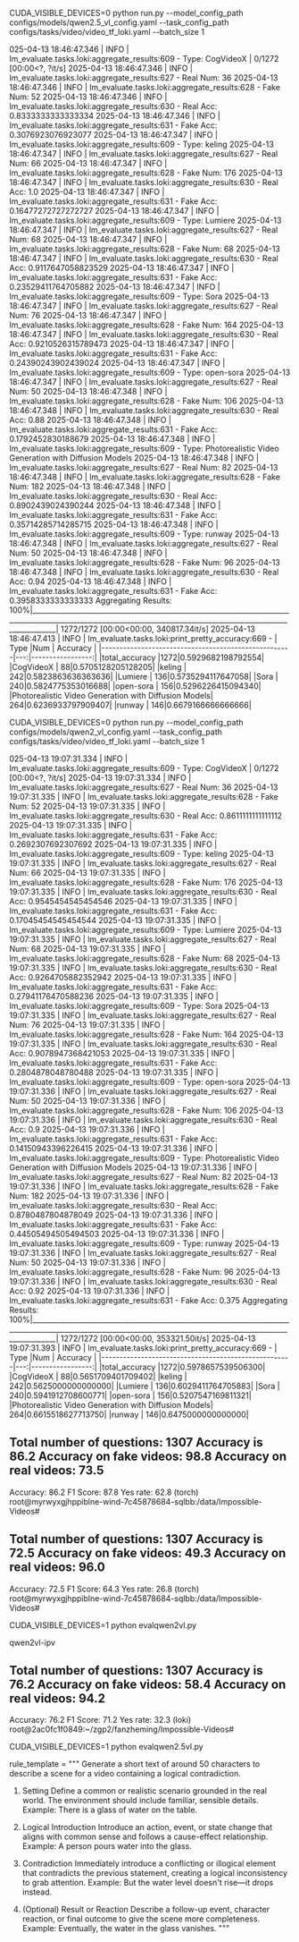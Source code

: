 
CUDA_VISIBLE_DEVICES=0 python run.py --model_config_path configs/models/qwen2.5_vl_config.yaml  --task_config_path configs/tasks/video/video_tf_loki.yaml --batch_size 1


025-04-13 18:46:47.346 | INFO     | lm_evaluate.tasks.loki:aggregate_results:609 - Type: CogVideoX                                                                                                          | 0/1272 [00:00<?, ?it/s]
2025-04-13 18:46:47.346 | INFO     | lm_evaluate.tasks.loki:aggregate_results:627 - Real Num: 36
2025-04-13 18:46:47.346 | INFO     | lm_evaluate.tasks.loki:aggregate_results:628 - Fake Num: 52
2025-04-13 18:46:47.346 | INFO     | lm_evaluate.tasks.loki:aggregate_results:630 - Real Acc: 0.8333333333333334
2025-04-13 18:46:47.346 | INFO     | lm_evaluate.tasks.loki:aggregate_results:631 - Fake Acc: 0.3076923076923077
2025-04-13 18:46:47.347 | INFO     | lm_evaluate.tasks.loki:aggregate_results:609 - Type: keling
2025-04-13 18:46:47.347 | INFO     | lm_evaluate.tasks.loki:aggregate_results:627 - Real Num: 66
2025-04-13 18:46:47.347 | INFO     | lm_evaluate.tasks.loki:aggregate_results:628 - Fake Num: 176
2025-04-13 18:46:47.347 | INFO     | lm_evaluate.tasks.loki:aggregate_results:630 - Real Acc: 1.0
2025-04-13 18:46:47.347 | INFO     | lm_evaluate.tasks.loki:aggregate_results:631 - Fake Acc: 0.16477272727272727
2025-04-13 18:46:47.347 | INFO     | lm_evaluate.tasks.loki:aggregate_results:609 - Type: Lumiere
2025-04-13 18:46:47.347 | INFO     | lm_evaluate.tasks.loki:aggregate_results:627 - Real Num: 68
2025-04-13 18:46:47.347 | INFO     | lm_evaluate.tasks.loki:aggregate_results:628 - Fake Num: 68
2025-04-13 18:46:47.347 | INFO     | lm_evaluate.tasks.loki:aggregate_results:630 - Real Acc: 0.9117647058823529
2025-04-13 18:46:47.347 | INFO     | lm_evaluate.tasks.loki:aggregate_results:631 - Fake Acc: 0.23529411764705882
2025-04-13 18:46:47.347 | INFO     | lm_evaluate.tasks.loki:aggregate_results:609 - Type: Sora
2025-04-13 18:46:47.347 | INFO     | lm_evaluate.tasks.loki:aggregate_results:627 - Real Num: 76
2025-04-13 18:46:47.347 | INFO     | lm_evaluate.tasks.loki:aggregate_results:628 - Fake Num: 164
2025-04-13 18:46:47.347 | INFO     | lm_evaluate.tasks.loki:aggregate_results:630 - Real Acc: 0.9210526315789473
2025-04-13 18:46:47.347 | INFO     | lm_evaluate.tasks.loki:aggregate_results:631 - Fake Acc: 0.24390243902439024
2025-04-13 18:46:47.347 | INFO     | lm_evaluate.tasks.loki:aggregate_results:609 - Type: open-sora
2025-04-13 18:46:47.347 | INFO     | lm_evaluate.tasks.loki:aggregate_results:627 - Real Num: 50
2025-04-13 18:46:47.348 | INFO     | lm_evaluate.tasks.loki:aggregate_results:628 - Fake Num: 106
2025-04-13 18:46:47.348 | INFO     | lm_evaluate.tasks.loki:aggregate_results:630 - Real Acc: 0.88
2025-04-13 18:46:47.348 | INFO     | lm_evaluate.tasks.loki:aggregate_results:631 - Fake Acc: 0.1792452830188679
2025-04-13 18:46:47.348 | INFO     | lm_evaluate.tasks.loki:aggregate_results:609 - Type: Photorealistic Video Generation with Diffusion Models
2025-04-13 18:46:47.348 | INFO     | lm_evaluate.tasks.loki:aggregate_results:627 - Real Num: 82
2025-04-13 18:46:47.348 | INFO     | lm_evaluate.tasks.loki:aggregate_results:628 - Fake Num: 182
2025-04-13 18:46:47.348 | INFO     | lm_evaluate.tasks.loki:aggregate_results:630 - Real Acc: 0.8902439024390244
2025-04-13 18:46:47.348 | INFO     | lm_evaluate.tasks.loki:aggregate_results:631 - Fake Acc: 0.35714285714285715
2025-04-13 18:46:47.348 | INFO     | lm_evaluate.tasks.loki:aggregate_results:609 - Type: runway
2025-04-13 18:46:47.348 | INFO     | lm_evaluate.tasks.loki:aggregate_results:627 - Real Num: 50
2025-04-13 18:46:47.348 | INFO     | lm_evaluate.tasks.loki:aggregate_results:628 - Fake Num: 96
2025-04-13 18:46:47.348 | INFO     | lm_evaluate.tasks.loki:aggregate_results:630 - Real Acc: 0.94
2025-04-13 18:46:47.348 | INFO     | lm_evaluate.tasks.loki:aggregate_results:631 - Fake Acc: 0.3958333333333333
Aggregating Results: 100%|___________________________________________________________________________________________________________________________________________________________________| 1272/1272 [00:00<00:00, 340817.34it/s]
2025-04-13 18:46:47.413 | INFO     | lm_evaluate.tasks.loki:print_pretty_accuracy:669 - 
|                        Type                         |Num |     Accuracy     |
|-----------------------------------------------------|---:|-----------------:|
|total_accuracy                                       |1272|0.5929682198792554|
|CogVideoX                                            |  88|0.5705128205128205|
|keling                                               | 242|0.5823863636363636|
|Lumiere                                              | 136|0.5735294117647058|
|Sora                                                 | 240|0.5824775353016688|
|open-sora                                            | 156|0.5296226415094340|
|Photorealistic Video Generation with Diffusion Models| 264|0.6236933797909407|
|runway                                               | 146|0.6679166666666666|



CUDA_VISIBLE_DEVICES=0 python run.py --model_config_path configs/models/qwen2_vl_config.yaml  --task_config_path configs/tasks/video/video_tf_loki.yaml --batch_size 1

025-04-13 19:07:31.334 | INFO     | lm_evaluate.tasks.loki:aggregate_results:609 - Type: CogVideoX                                                                                                          | 0/1272 [00:00<?, ?it/s]
2025-04-13 19:07:31.334 | INFO     | lm_evaluate.tasks.loki:aggregate_results:627 - Real Num: 36
2025-04-13 19:07:31.335 | INFO     | lm_evaluate.tasks.loki:aggregate_results:628 - Fake Num: 52
2025-04-13 19:07:31.335 | INFO     | lm_evaluate.tasks.loki:aggregate_results:630 - Real Acc: 0.8611111111111112
2025-04-13 19:07:31.335 | INFO     | lm_evaluate.tasks.loki:aggregate_results:631 - Fake Acc: 0.2692307692307692
2025-04-13 19:07:31.335 | INFO     | lm_evaluate.tasks.loki:aggregate_results:609 - Type: keling
2025-04-13 19:07:31.335 | INFO     | lm_evaluate.tasks.loki:aggregate_results:627 - Real Num: 66
2025-04-13 19:07:31.335 | INFO     | lm_evaluate.tasks.loki:aggregate_results:628 - Fake Num: 176
2025-04-13 19:07:31.335 | INFO     | lm_evaluate.tasks.loki:aggregate_results:630 - Real Acc: 0.9545454545454546
2025-04-13 19:07:31.335 | INFO     | lm_evaluate.tasks.loki:aggregate_results:631 - Fake Acc: 0.17045454545454544
2025-04-13 19:07:31.335 | INFO     | lm_evaluate.tasks.loki:aggregate_results:609 - Type: Lumiere
2025-04-13 19:07:31.335 | INFO     | lm_evaluate.tasks.loki:aggregate_results:627 - Real Num: 68
2025-04-13 19:07:31.335 | INFO     | lm_evaluate.tasks.loki:aggregate_results:628 - Fake Num: 68
2025-04-13 19:07:31.335 | INFO     | lm_evaluate.tasks.loki:aggregate_results:630 - Real Acc: 0.9264705882352942
2025-04-13 19:07:31.335 | INFO     | lm_evaluate.tasks.loki:aggregate_results:631 - Fake Acc: 0.27941176470588236
2025-04-13 19:07:31.335 | INFO     | lm_evaluate.tasks.loki:aggregate_results:609 - Type: Sora
2025-04-13 19:07:31.335 | INFO     | lm_evaluate.tasks.loki:aggregate_results:627 - Real Num: 76
2025-04-13 19:07:31.335 | INFO     | lm_evaluate.tasks.loki:aggregate_results:628 - Fake Num: 164
2025-04-13 19:07:31.335 | INFO     | lm_evaluate.tasks.loki:aggregate_results:630 - Real Acc: 0.9078947368421053
2025-04-13 19:07:31.335 | INFO     | lm_evaluate.tasks.loki:aggregate_results:631 - Fake Acc: 0.2804878048780488
2025-04-13 19:07:31.335 | INFO     | lm_evaluate.tasks.loki:aggregate_results:609 - Type: open-sora
2025-04-13 19:07:31.336 | INFO     | lm_evaluate.tasks.loki:aggregate_results:627 - Real Num: 50
2025-04-13 19:07:31.336 | INFO     | lm_evaluate.tasks.loki:aggregate_results:628 - Fake Num: 106
2025-04-13 19:07:31.336 | INFO     | lm_evaluate.tasks.loki:aggregate_results:630 - Real Acc: 0.9
2025-04-13 19:07:31.336 | INFO     | lm_evaluate.tasks.loki:aggregate_results:631 - Fake Acc: 0.14150943396226415
2025-04-13 19:07:31.336 | INFO     | lm_evaluate.tasks.loki:aggregate_results:609 - Type: Photorealistic Video Generation with Diffusion Models
2025-04-13 19:07:31.336 | INFO     | lm_evaluate.tasks.loki:aggregate_results:627 - Real Num: 82
2025-04-13 19:07:31.336 | INFO     | lm_evaluate.tasks.loki:aggregate_results:628 - Fake Num: 182
2025-04-13 19:07:31.336 | INFO     | lm_evaluate.tasks.loki:aggregate_results:630 - Real Acc: 0.8780487804878049
2025-04-13 19:07:31.336 | INFO     | lm_evaluate.tasks.loki:aggregate_results:631 - Fake Acc: 0.44505494505494503
2025-04-13 19:07:31.336 | INFO     | lm_evaluate.tasks.loki:aggregate_results:609 - Type: runway
2025-04-13 19:07:31.336 | INFO     | lm_evaluate.tasks.loki:aggregate_results:627 - Real Num: 50
2025-04-13 19:07:31.336 | INFO     | lm_evaluate.tasks.loki:aggregate_results:628 - Fake Num: 96
2025-04-13 19:07:31.336 | INFO     | lm_evaluate.tasks.loki:aggregate_results:630 - Real Acc: 0.92
2025-04-13 19:07:31.336 | INFO     | lm_evaluate.tasks.loki:aggregate_results:631 - Fake Acc: 0.375
Aggregating Results: 100%|___________________________________________________________________________________________________________________________________________________________________| 1272/1272 [00:00<00:00, 353321.50it/s]
2025-04-13 19:07:31.393 | INFO     | lm_evaluate.tasks.loki:print_pretty_accuracy:669 - 
|                        Type                         |Num |     Accuracy     |
|-----------------------------------------------------|---:|-----------------:|
|total_accuracy                                       |1272|0.5978657539506300|
|CogVideoX                                            |  88|0.5651709401709402|
|keling                                               | 242|0.5625000000000000|
|Lumiere                                              | 136|0.6029411764705883|
|Sora                                                 | 240|0.5941912708600771|
|open-sora                                            | 156|0.5207547169811321|
|Photorealistic Video Generation with Diffusion Models| 264|0.6615518627713750|
|runway                                               | 146|0.6475000000000000|



Total number of questions:  1307
Accuracy is 86.2
Accuracy on fake videos: 98.8
Accuracy on real videos: 73.5
----------------------------------------------------------------------------------------------------
Accuracy: 86.2
F1 Score: 87.8
Yes rate: 62.8
(torch) root@myrwyxgjhppiblne-wind-7c45878684-sqlbb:/data/Impossible-Videos# 



Total number of questions:  1307
Accuracy is 72.5
Accuracy on fake videos: 49.3
Accuracy on real videos: 96.0
----------------------------------------------------------------------------------------------------
Accuracy: 72.5
F1 Score: 64.3
Yes rate: 26.8
(torch) root@myrwyxgjhppiblne-wind-7c45878684-sqlbb:/data/Impossible-Videos# 


CUDA_VISIBLE_DEVICES=1 python evalqwen2vl.py

qwen2vl-ipv

Total number of questions:  1307
Accuracy is 76.2
Accuracy on fake videos: 58.4
Accuracy on real videos: 94.2
----------------------------------------------------------------------------------------------------
Accuracy: 76.2
F1 Score: 71.2
Yes rate: 32.3
(loki) root@2ac0fc1f0849:~/zgp2/fanzheming/Impossible-Videos# 

CUDA_VISIBLE_DEVICES=1 python evalqwen2.5vl.py



rule_template = """
Generate a short text of around 50 characters to describe a scene for a video containing a logical contradiction.

1. Setting
Define a common or realistic scenario grounded in the real world. The environment should include familiar, sensible details.
Example: There is a glass of water on the table.

2. Logical Introduction
Introduce an action, event, or state change that aligns with common sense and follows a cause-effect relationship.
Example: A person pours water into the glass.

3. Contradiction
Immediately introduce a conflicting or illogical element that contradicts the previous statement, creating a logical inconsistency to grab attention.
Example: But the water level doesn't rise—it drops instead.

4. (Optional) Result or Reaction
Describe a follow-up event, character reaction, or final outcome to give the scene more completeness.
Example: Eventually, the water in the glass vanishes.
"""